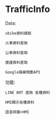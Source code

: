 # TrafficInfo
Data:

	ubike資料擷取
	
	火車資料查詢
	
	公車資料查詢
	
	捷運資料查詢
	
	Google路線規劃API
	
功能:

	LINE BOT 查詢 各種資料
	
	HMI顯示各種資料
	
	語音辨識+HMI
	
	